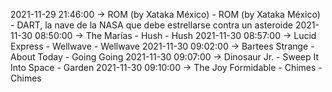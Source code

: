 2021-11-29 21:46:00 -> ROM (by Xataka México) - ROM (by Xataka México) - DART, la nave de la NASA que debe estrellarse contra un asteroide
2021-11-30 08:50:00 -> The Marías - Hush - Hush
2021-11-30 08:57:00 -> Lucid Express - Wellwave - Wellwave
2021-11-30 09:02:00 -> Bartees Strange - About Today - Going Going
2021-11-30 09:07:00 -> Dinosaur Jr. - Sweep It Into Space - Garden
2021-11-30 09:10:00 -> The Joy Formidable - Chimes - Chimes
